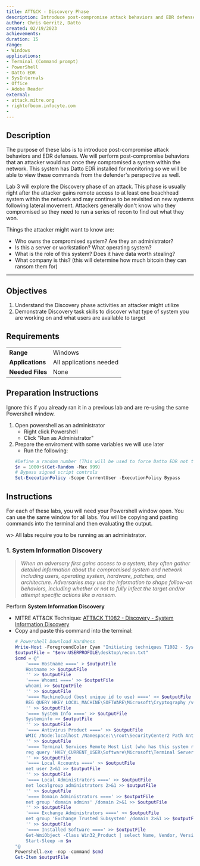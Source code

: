```yaml
---
title: ATT&CK - Discovery Phase
description: Introduce post-compromise attack behaviors and EDR defenses
author: Chris Gerritz, Datto
created: 02/19/2023
achievements:
duration: 15
range:
- Windows
applications:
- Terminal (Command prompt)
- PowerShell
- Datto EDR
- SysInternals
- Office
- Adobe Reader
external:
- attack.mitre.org
- rightofboom.infocyte.com
- 
---
```


## Description

The purpose of these labs is to introduce post-compromise attack behaviors and EDR defenses. We will perform post-compromise behaviors that an attacker would run once they compromised a system within the network.  This system has Datto EDR installed for monitoring so we will be able to view these commands from the defender's perspective as well.

Lab 3 will explore the Discovery phase of an attack. This phase is usually right after the attacker gains remote access to at least one beachhead system within the network and may continue to be revisited on new systems following lateral movement. Attackers generally don't know who they compromised so they need to run a series of recon to find out what they won.

Things the attacker might want to know are:

- Who owns the compromised system? Are they an administrator?
- Is this a server or workstation? What operating system?
- What is the role of this system? Does it have data worth stealing?
- What company is this? (this will determine how much bitcoin they can ransom them for)


<!--
The virtual machine has some dummy users and software to mimic a specific type of workstation that might be found in a business enviroment:

Dummy users:
- Joe from Accounting: 
  - `net user joe Password1! /ADD /FULLNAME:"Joe - Accounting'`
- Samson from Accounting
  - `net user samson Password1! /ADD /FULLNAME:"Samson - Accounting'`
- Brenda from IT
  - `net user brenda Password1! /ADD /FULLNAME:"Brenda - IT Helpdesk'`
  - `net localgroup administrators brenda /ADD`

Add some dummy software that might be found on an accountant's workstation:
- Office
- Adobe Reader
-->

---

## Objectives
<!--
- List all objectives for this lab
- Need at least three objectives
- Use blooms taxonomy verbs: KNOWLEDGE,UNDERSTAND, APPLY, ANALYZE, EVALUATE, CREATE
- https://www.teachthought.com/critical-thinking/blooms-taxonomy-verbs-2/
-->
1. Understand the Discovery phase activities an attacker might utilize
2. Demonstrate Discovery task skills to discover what type of system you are working on and what users are available to target
   

## Requirements

|                  |                             |
|------------------|-----------------------------|
| **Range**        | Windows |
| **Applications** | All applications needed     |
| **Needed Files** | None |


## Preparation Instructions

Ignore this if you already ran it in a previous lab and are re-using the same Powershell window.

1. Open powershell as an administrator
	- Right click Powershell
	- Click "Run as Administrator"
2. Prepare the enviroment with some variables we will use later
	- Run the following:
	```PowerShell
	#Define a random number (This will be used to force Datto EDR not to deduplicate repeated commands during testing)
	$n = 1000+$(Get-Random -Max 999)
	# Bypass signed script controls
	Set-ExecutionPolicy -Scope CurrentUser -ExecutionPolicy Bypass
	```


## Instructions

For each of these labs, you will need your Powershell window open. You can use the same window for all labs. You will be copying and pasting commands into the terminal and then evaluating the output.

w> All labs require you to be running as an administrator. 


### 1. System Information Discovery
> *When an adversary first gains access to a system, they often gather detailed information about the compromised system and network including users, operating system, hardware, patches, and architecture. Adversaries may use the information to shape follow-on behaviors, including whether or not to fully infect the target and/or attempt specific actions like a ransom.*
> 

Perform **System Information Discovery** 
- MITRE ATT&CK Technique: [ATT&CK T1082 - Discovery - System Information Discovery](https://attack.mitre.org/techniques/T1082)
- Copy and paste this command into the terminal:
	```PowerShell
	# Powershell Download Hardness
	Write-Host -ForegroundColor Cyan "Initiating techniques T1082 - System Information Discovery"
	$outputFile = "$env:USERPROFILE\desktop\recon.txt"
	$cmd = @"
		'==== Hostname ====' > $outputFile
		Hostname >> $outputFile
		'' >> $outputFile
		'==== Whoami ====' >> $outputFile
		whoami >> $outputFile
		'' >> $outputFile
		'==== MachineGuid (best unique id to use) ====' >> $outputFile
		REG QUERY HKEY_LOCAL_MACHINE\SOFTWARE\Microsoft\Cryptography /v MachineGuid >> $outputFile
		'' >> $outputFile
		'==== System Info ====' >> $outputFile
		Systeminfo >> $outputFile
		'' >> $outputFile
		'==== Antivirus Product ====' >> $outputFile
		WMIC /Node:localhost /Namespace:\\root\SecurityCenter2 Path AntiVirusProduct Get displayName,pathToSignedProductExe,pathToSignedReportingExe,productState 2>&1 >> $outputFile
		'' >> $outputFile
		'==== Terminal Services Remote Host List (who has this system remoted into?) ====' >> $outputFile
		reg query 'HKEY_CURRENT_USER\Software\Microsoft\Terminal Server Client\Default' 2>&1 >> $outputFile
		'' >> $outputFile
		'==== Local Accounts ====' >> $outputFile
		net user 2>&1 >> $outputFile
		'' >> $outputFile
		'==== Local Administrators ====' >> $outputFile
		net localgroup administrators 2>&1 >> $outputFile 
		'' >> $outputFile
		'==== Domain Administrators ====' >> $outputFile
		net group 'domain admins' /domain 2>&1 >> $outputFile 
		'' >> $outputFile
		'==== Exchange Administrators ====' >> $outputFile
		net group 'Exchange Trusted Subsystem' /domain 2>&1 >> $outputFile  
		'' >> $outputFile
		'==== Installed Software ====' >> $outputFile
		Get-WmiObject -Class Win32_Product | select Name, Vendor, Version | Sort-Object Vendor, Name | ft -auto >> $outputFile
		Start-Sleep -m $n
	"@
	Powershell.exe -nop -command $cmd
	Get-Item $outputFile
	```
